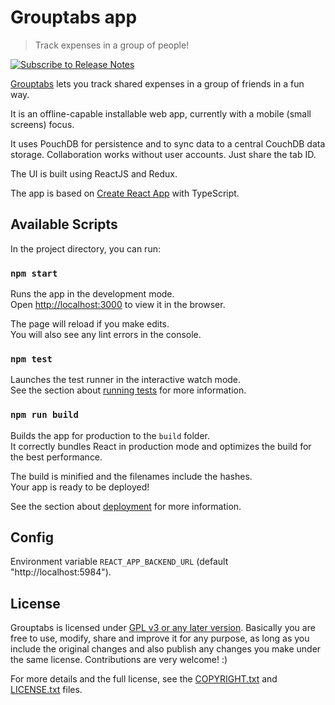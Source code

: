 # Grouptabs app

> Track expenses in a group of people!

[![Subscribe to Release Notes](https://release-notes.com/badges/v1.svg)](https://release-notes.com/@xMartin/Grouptabs)

[Grouptabs](https://grouptabs.net/) lets you track shared expenses in a group of friends in a fun way.

It is an offline-capable installable web app, currently with a mobile (small screens) focus.

It uses PouchDB for persistence and to sync data to a central CouchDB data storage. Collaboration works without user accounts. Just share the tab ID.

The UI is built using ReactJS and Redux.

The app is based on [Create React App](https://github.com/facebook/create-react-app) with TypeScript.

## Available Scripts

In the project directory, you can run:

### `npm start`

Runs the app in the development mode.<br />
Open [http://localhost:3000](http://localhost:3000) to view it in the browser.

The page will reload if you make edits.<br />
You will also see any lint errors in the console.

### `npm test`

Launches the test runner in the interactive watch mode.<br />
See the section about [running tests](https://facebook.github.io/create-react-app/docs/running-tests) for more information.

### `npm run build`

Builds the app for production to the `build` folder.<br />
It correctly bundles React in production mode and optimizes the build for the best performance.

The build is minified and the filenames include the hashes.<br />
Your app is ready to be deployed!

See the section about [deployment](https://facebook.github.io/create-react-app/docs/deployment) for more information.

## Config

Environment variable `REACT_APP_BACKEND_URL` (default "http://localhost:5984").

## License

Grouptabs is licensed under [GPL v3 or any later version](<https://tldrlegal.com/license/gnu-general-public-license-v3-(gpl-3)>). Basically you are free to use, modify, share and improve it for any purpose, as long as you include the original changes and also publish any changes you make under the same license. Contributions are very welcome! :)

For more details and the full license, see the [COPYRIGHT.txt](COPYRIGHT.txt) and [LICENSE.txt](LICENSE.txt) files.
